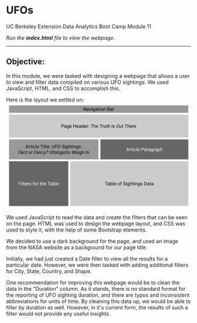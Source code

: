 # UFOs
UC Berkeley Extension Data Analytics Boot Camp Module 11

<i> Run the **index.html** file to view the webpage.</i>

---

## Objective:

In this module, we were tasked with designing a webpage that allows a user to view and filter data compiled on various UFO sightings. We used JavaScript, HTML, and CSS to accomplish this. 

Here is the layout we settled on:
![Image of the webpage layout](reportimages/webpagelayout.png)

We used JavaScript to read the data and create the filters that can be seen on the page. HTML was used to design the webpage layout, and CSS was used to style it, with the help of some Bootstrap elements. 

We decided to use a dark background for the page, and used an image from the NASA website as a background for our page title.

Initially, we had just created a Date filter to view all the results for a particular date. However, we were then tasked with adding additional filters for City, State, Country, and Shape.

One recommendation for improving this webpage would be to clean the data in the "Duration" column. As it stands, there is no standard format for the reporting of UFO sighting duration, and there are typos and inconsistent abbreviations for units of time. By cleaning this data up, we would be able to filter by duration as well. However, in it's current form, the results of such a filter would not provide any useful insights.

